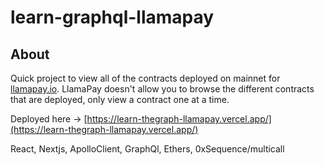 # learn-graphql-llamapay

## About <a name = "about"></a>

Quick project to view all of the contracts deployed on mainnet for [llamapay.io](https://llamapay.io). LlamaPay doesn't allow you to browse the different contracts that are deployed, only view a contract one at a time.

Deployed here -> [https://learn-thegraph-llamapay.vercel.app/](https://learn-thegraph-llamapay.vercel.app/)

React, Nextjs, ApolloClient, GraphQl, Ethers, 0xSequence/multicall
